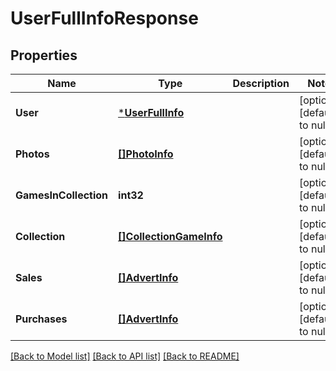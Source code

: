 # UserFullInfoResponse

## Properties
Name | Type | Description | Notes
------------ | ------------- | ------------- | -------------
**User** | [***UserFullInfo**](UserFullInfo.md) |  | [optional] [default to null]
**Photos** | [**[]PhotoInfo**](PhotoInfo.md) |  | [optional] [default to null]
**GamesInCollection** | **int32** |  | [optional] [default to null]
**Collection** | [**[]CollectionGameInfo**](CollectionGameInfo.md) |  | [optional] [default to null]
**Sales** | [**[]AdvertInfo**](AdvertInfo.md) |  | [optional] [default to null]
**Purchases** | [**[]AdvertInfo**](AdvertInfo.md) |  | [optional] [default to null]

[[Back to Model list]](../README.md#documentation-for-models) [[Back to API list]](../README.md#documentation-for-api-endpoints) [[Back to README]](../README.md)


